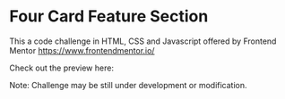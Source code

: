 # Four Card Feature Section

This a code challenge in HTML, CSS and Javascript offered by Frontend Mentor https://www.frontendmentor.io/

Check out the preview here: 

Note: Challenge may be still under development or modification.